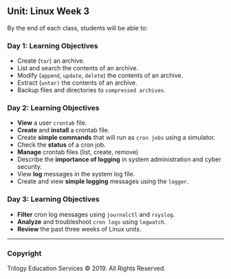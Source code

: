 ## Unit: Linux Week 3
By the end of each class, students will be able to:


### Day 1: Learning Objectives


* Create (`tar`) an archive.
* List and search the contents of an archive.
* Modify (`append`, `update`, `delete`) the contents of an archive.
* Extract (`untar)` the contents of an archive.
* Backup files and directories to `compressed archives`.

### Day 2: Learning Objectives

* **View** a user `crontab` file.
* **Create** and **install** a crontab file.
* Create **simple commands** that will run as `cron jobs` using a simulator.
* Check the **status** of a cron job.
* **Manage** crontab files (list, create, remove)
* Describe the **importance of logging** in system administration and cyber security.
* View **log** messages in the system log file.
* Create and view **simple logging** messages using the `logger`.

### Day 3: Learning Objectives

* **Filter** cron log messages using `journalctl` and `rsyslog`.
* **Analyze** and troubleshoot `cron logs` using `logwatch`.
* **Review** the past three weeks of Linux units. 


-------

### Copyright

Trilogy Education Services © 2019. All Rights Reserved.
